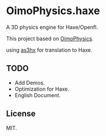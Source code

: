 ﻿OimoPhysics.haxe
===========
A 3D physics engine for Haxe/Openfl. 

This project based on [OimoPhysics][].

using [as3hx][] for translation to Haxe.

[as3hx]: https://github.com/HaxeFoundation/as3hx 
[OimoPhysics]:https://github.com/saharan/OimoPhysics

## TODO
* Add Demos.
* Optimization for Haxe.
* English Document.


## License
MIT.
